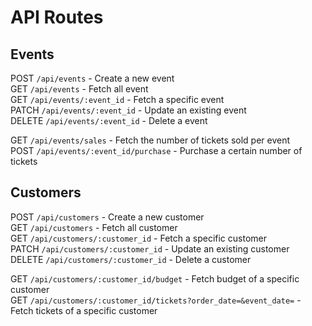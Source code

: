 # API Routes

## Events

POST `/api/events` - Create a new event  
GET `/api/events` - Fetch all event  
GET `/api/events/:event_id` - Fetch a specific event  
PATCH `/api/events/:event_id` - Update an existing event  
DELETE `/api/events/:event_id` - Delete a event  

GET `/api/events/sales` - Fetch the number of tickets sold per event  
POST `/api/events/:event_id/purchase` - Purchase a certain number of tickets  

## Customers

POST `/api/customers` - Create a new customer  
GET `/api/customers` - Fetch all customer  
GET `/api/customers/:customer_id` - Fetch a specific customer  
PATCH `/api/customers/:customer_id` - Update an existing customer  
DELETE `/api/customers/:customer_id` - Delete a customer  

GET `/api/customers/:customer_id/budget` - Fetch budget of a specific customer  
GET `/api/customers/:customer_id/tickets?order_date=&event_date=` - Fetch tickets of a specific customer  
